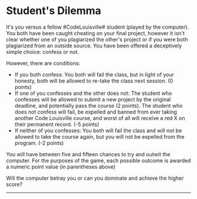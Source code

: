 # Student's Dilemma
It's you versus a fellow #CodeLouisville# student (played by the computer). You both have been caught cheating on your final project, however it isn't clear whether one of you plagiarized the other's project or if you were both plagiarized from an outside source. You have been offered a deceptively simple choice: confess or not. 

However, there are conditions:
- If you both confess: You both will fail the class, but in light of your honesty, both will be allowed to re-take the class next session. (0 points)
- If one of you confesses and the other does not: The student who confesses will be allowed to submit a new project by the original deadline, and potentially pass the course (2 points). The student who does not confess will fail, be expelled and banned from ever taking another Code Louisville course, and worst of all will receive a red X on their permanent record. (-5 points)  
 - If neither of you confesses: You both will fail the class and will not be allowed to take the course again, but you will not be expelled from the program. (-2 points)

You will have between five and fifteen chances to try and outwit the computer. For the purposes of the game, each possible outcome is awarded a numeric point value (in parentheses  above)

Will the computer betray you or can you dominate and achieve the higher score? 

------------------------------------------------------------------------


